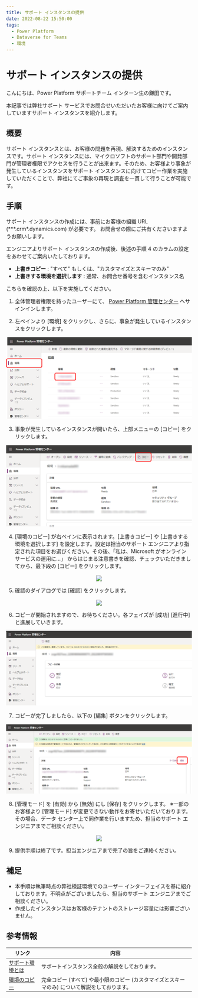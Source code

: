 ```yaml
---
title: サポート インスタンスの提供
date: 2022-08-22 15:50:00
tags:
  - Power Platform
  - Dataverse for Teams
  - 環境
---
```


#  サポート インスタンスの提供

こんにちは、Power Platform サポートチーム インターン生の鎌田です。

本記事では弊社サポート サービスでお問合せいただいたお客様に向けてご案内していますサポート インスタンスを紹介します。

## 概要

サポート インスタンスとは、お客様の問題を再現、解決するためのインスタンスです。サポート インスタンスには、マイクロソフトのサポート部門や開発部門が管理者権限でアクセスを行うことが出来ます。そのため、お客様より事象が発生しているインスタンスをサポート インスタンスに向けてコピー作業を実施していただくことで、弊社にてご事象の再現と調査を一貫して行うことが可能です。

## 手順

サポート インスタンスの作成には、事前にお客様の組織 URL (\***.crm\*.dynamics.com) が必要です。
お問合せの際にご共有くださいますようお願いします。

エンジニアよりサポート インスタンスの作成後、後述の手順 4 のカラムの設定をあわせてご案内いたしております。

- **上書きコピー** : "すべて" もしくは、"カスタマイズとスキーマのみ"
- **上書きする環境を選択します** :  通常、お問合せ番号を含むインスタンス名

こちらを確認の上、以下を実施してください。

1. 全体管理者権限を持ったユーザーにて、 [Power Platform 管理センター](https://admin.powerplatform.microsoft.com/) へサインインします。

2. 左ペインより [環境] をクリックし、さらに、事象が発生しているインスタンスをクリックします。

![](./Provide-Support-Instance/00_choose-environment.png)

3. 事象が発生しているインスタンスが開いたら、上部メニューの [コピー] をクリックします。

![](./Provide-Support-Instance/01_copy_environment.png)

4. [環境のコピー] が右ペインに表示されます。[上書きコピー] や [上書きする環境を選択します] を設定します。設定は担当のサポート エンジニアより指定された項目をお選びください。その後、「私は、Microsoft がオンライン サービスの運用に…」 からはじまる注意書きを確認、チェックいただきましてから、最下段の [コピー] をクリックします。

<center><img src="./02_copy_environment_setting.png" width="500px" align="center"></center>

5. 確認のダイアログでは [確認] をクリックします。

<center><img src="./03_overwrite_confirm.png" width="400px" align="center"></center>

6. コピーが開始されますので、お待ちください。各フェイズが [成功] [進行中] と進展していきます。

![](./Provide-Support-Instance/04_processing.png)

7. コピーが完了しましたら、以下の [編集] ボタンをクリックします。

![](./Provide-Support-Instance/05_edit_environment.png)

8. [管理モード] を [有効] から [無効] にし [保存] をクリックします。
※一部のお客様より [管理モード] が変更できない動作をお寄せいただいております。その場合、データ センター上で同作業を行いますため、担当のサポート エンジニアまでご相談ください。

<center><img src="./06_edit_environment_setting.png" width="500px" align="center"></center>

9. 提供手順は終了です。担当エンジニアまで完了の旨をご連絡ください。

## 補足

- 本手順は執筆時点の弊社検証環境でのユーザー インターフェイスを基に紹介しております。不明点がございましたら、担当のサポート エンジニアまでご相談ください。
- 作成したインスタンスはお客様のテナントのストレージ容量には影響ございません。

## 参考情報

| リンク | 内容 |
| ---- | --- |
| [サポート環境とは](https://docs.microsoft.com/ja-jp/power-platform/admin/support-environment#what-are-support-environments) | サポートインスタンス全般の解説をしております。 |
| [環境のコピー](https://docs.microsoft.com/ja-jp/power-platform/admin/copy-environment) | 完全コピー (すべて) や最小限のコピー (カスタマイズとスキーマのみ) について解説をしております。 |
